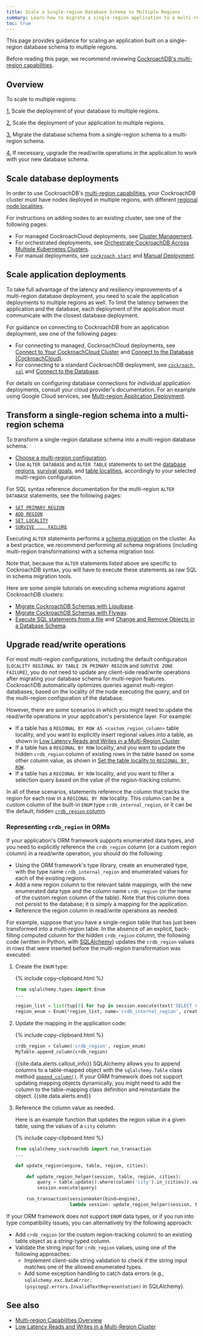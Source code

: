 ```yaml
---
title: Scale a Single-region Database Schema to Multiple Regions
summary: Learn how to migrate a single-region application to a multi-region application.
toc: true
---
```


This page provides guidance for scaling an application built on a single-region database schema to multiple regions.

Before reading this page, we recommend reviewing [CockroachDB's multi-region capabilities](multiregion-overview.html).

## Overview

To scale to multiple regions:

[1.](#scale-database-deployments) Scale the deployment of your database to multiple regions.

[2.](#scale-application-deployments) Scale the deployment of your application to multiple regions.

[3.](#transform-a-single-region-schema-into-a-multi-region-schema) Migrate the database schema from a single-region schema to a multi-region schema.

[4.](#upgrade-read-write-operations) If necessary, upgrade the read/write operations in the application to work with your new database schema.

## Scale database deployments

In order to use CockroachDB's [multi-region capabilities](multiregion-overview.html), your CockroachDB cluster must have nodes deployed in multiple regions, with different [regional node localities](multiregion-overview.html#cluster-regions).

For instructions on adding nodes to an existing cluster, see one of the following pages:

- For managed CockroachCloud deployments, see [Cluster Management](../cockroachcloud/cluster-management.html).
- For orchestrated deployments, see [Orchestrate CockroachDB Across Multiple Kubernetes Clusters](orchestrate-cockroachdb-with-kubernetes-multi-cluster.html).
- For manual deployments, see [`cockroach start`](cockroach-start.html) and [Manual Deployment](manual-deployment.html).

## Scale application deployments

To take full advantage of the latency and resiliency improvements of a multi-region database deployment, you need to scale the application deployments to multiple regions as well. To limit the latency between the application and the database, each deployment of the application must communicate with the closest database deployment.

For guidance on connecting to CockroachDB from an application deployment, see one of the following pages:

- For connecting to managed, CockroachCloud deployments, see [Connect to Your CockroachCloud Cluster](../cockroachcloud/connect-to-your-cluster.html) and [Connect to the Database (CockroachCloud)](connect-to-the-database-cockroachcloud.html).
- For connecting to a standard CockroachDB deployment, see [`cockroach sql`](cockroach-sql.html) and [Connect to the Database](connect-to-the-database.html).

For details on configuring database connections for individual application deployments, consult your cloud provider's documentation. For an example using Google Cloud services, see [Multi-region Application Deployment](multi-region-deployment.html).

## Transform a single-region schema into a multi-region schema

To transform a single-region database schema into a multi-region database schema:

- [Choose a multi-region configuration](choosing-a-multi-region-configuration.html).
- Use `ALTER DATABASE` and `ALTER TABLE` statements to set the [database regions](multiregion-overview.html#database-regions), [survival goals](multiregion-overview.html#survival-goals), and [table localities](multiregion-overview.html#table-locality), accordingly to your selected multi-region configuration.

For SQL syntax reference documentation for the multi-region `ALTER DATABASE` statements, see the following pages:

- [`SET PRIMARY REGION`](set-primary-region.html)
- [`ADD REGION`](add-region.html)
- [`SET LOCALITY`](set-locality.html)
- [`SURVIVE ... FAILURE`](survive-failure.html)

Executing `ALTER` statements performs a [schema migration](online-schema-changes.html) on the cluster. As a best practice, we recommend performing all schema migrations (including multi-region transformations) with a schema migration tool.

Note that, because the `ALTER` statements listed above are specific to CockroachDB syntax, you will have to execute these statements as raw SQL in schema migration tools.

Here are some simple tutorials on executing schema migrations against CockroachDB clusters:

- [Migrate CockroachDB Schemas with Liquibase](liquibase.html).
- [Migrate CockroachDB Schemas with Flyway](flyway.html).
- [Execute SQL statements from a file](cockroach-sql.html#execute-sql-statements-from-a-file) and [Change and Remove Objects in a Database Schema](schema-design-update.html).

## Upgrade read/write operations

For most multi-region configurations, including the default configuration (`LOCALITY REGIONAL BY TABLE IN PRIMARY REGION` and `SURVIVE ZONE FAILURE`), you do not need to update any client-side read/write operations after migrating your database schema for multi-region features. CockroachDB automatically optimizes queries against multi-region databases, based on the locality of the node executing the query, and on the multi-region configuration of the database.

However, there are some scenarios in which you might need to update the read/write operations in your application's persistence layer. For example:

- If a table has a `REGIONAL BY ROW AS <custom_region_column>` table locality, and you want to explicitly insert regional values into a table, as shown in [Low Latency Reads and Writes in a Multi-Region Cluster](demo-low-latency-multi-region-deployment.html#configure-regional-by-row-tables).
- If a table has a `REGIONAL BY ROW` locality, and you want to update the hidden `crdb_region` column of existing rows in the table based on some other column value, as shown in [Set the table locality to `REGIONAL BY ROW`](set-locality.html#set-the-table-locality-to-regional-by-row).
- If a table has a `REGIONAL BY ROW` locality, and you want to filter a selection query based on the value of the region-tracking column.

In all of these scenarios, statements reference the column that tracks the region for each row in a `REGIONAL BY ROW` locality. This column can be a custom column of the built-in `ENUM` type `crdb_internal_region`, or it can be the default, hidden [`crdb_region` column](set-locality.html#crdb_region).

### Representing `crdb_region` in ORMs

If your application's ORM framework supports enumerated data types, and you need to explicitly reference the `crdb_region` column (or a custom region column) in a read/write operation, you should do the following:

- Using the ORM framework's type library, create an enumerated type, with the type name `crdb_internal_region` and enumerated values for each of the existing regions.
- Add a new region column to the relevant table mappings, with the new enumerated data type and the column name `crdb_region` (or the name of the custom region column of the table). Note that this column does not persist to the database; it is simply a mapping for the application.
- Reference the region column in read/write operations as needed.

For example, suppose that you have a single-region table that has just been transformed into a multi-region table. In the absence of an explicit, back-filling computed column for the hidden `crdb_region` column, the following code (written in Python, with [SQLAlchemy](https://www.sqlalchemy.org/)) updates the `crdb_region` values in rows that were inserted before the multi-region transformation was executed:

1. Create the `ENUM` type:

    {% include copy-clipboard.html %}
    ~~~ python
    from sqlalchemy.types import Enum
    ...

    region_list = list(tup[0] for tup in session.execute(text('SELECT region FROM [SHOW REGIONS]')).fetchall())
    region_enum = Enum(*region_list, name='crdb_internal_region', create_type=False, native_enum=False)
    ~~~

2. Update the mapping in the application code:

    {% include copy-clipboard.html %}
    ~~~ python
    crdb_region = Column('crdb_region', region_enum)
    MyTable.append_column(crdb_region)
    ~~~

    {{site.data.alerts.callout_info}}
    SQLAlchemy allows you to append columns to a table-mapped object with the `sqlalchemy.Table` class method [`append_column()`](https://docs.sqlalchemy.org/en/13/core/metadata.html#sqlalchemy.schema.Table.append_column). If your ORM framework does not support updating mapping objects dynamically, you might need to add the column to the table-mapping class definition and reinstantiate the object.
    {{site.data.alerts.end}}

3. Reference the column value as needed.

    Here is an example function that updates the region value in a given table, using the values of a `city` column:

    {% include copy-clipboard.html %}
    ~~~ python
    from sqlalchemy_cockroachdb import run_transaction
    ...

    def update_region(engine, table, region, cities):

        def update_region_helper(session, table, region, cities):
            query = table.update().where(column('city').in_(cities)).values({crdb_region: region})
            session.execute(query)

        run_transaction(sessionmaker(bind=engine),
                        lambda session: update_region_helper(session, table, region, cities))
    ~~~

If your ORM framework does not support `ENUM` data types, or if you run into type compatibility issues, you can alternatively try the following approach:

- Add `crdb_region` (or the custom region-tracking column) to an existing table object as a *string*-typed column.
- Validate the string input for `crdb_region` values, using one of the following approaches:
    - Implement client-side string validation to check if the string input matches one of the allowed enumerated types.
    - Add some exception handling to catch data errors (e.g., `sqlalchemy.exc.DataError: (psycopg2.errors.InvalidTextRepresentation)` in SQLAlchemy).

## See also

- [Multi-region Capabilities Overview](multiregion-overview.html)
- [Low Latency Reads and Writes in a Multi-Region Cluster](demo-low-latency-multi-region-deployment.html)
